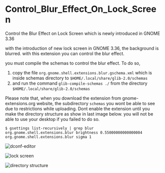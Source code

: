 # Control_Blur_Effect_On_Lock_Screen
Control the Blur Effect on Lock Screen which is newly introduced in GNOME 3.36

with the introduction of new lock screen in GNOME 3.36, the background is blurred.
with this extension you can control the blur effect.

you must compile the schemas to control the blur effect. To do so,
1. copy the file `org.gnome.shell.extensions.blur.gschema.xml` which is inside schemas directory to `$HOME/.local/share/glib-2.0/schemas`
2. and run the command `glib-compile-schemas ./` from the directory `$HOME/.local/share/glib-2.0/schemas`

Please note that, when you download the extension from gnome-extensions.org website,
the subdirectory `schemas` you wont be able to see due to restrictions while uploading.
Dont enable the extension until you make the directory structure as show in last image below.
you will not be able to use your desktop if you failed to do so.

````
$ gsettings list-recursively | grep blur
org.gnome.shell.extensions.blur brightness 0.55000000000000004
org.gnome.shell.extensions.blur sigma 1
````

![dconf-editor](https://i.stack.imgur.com/k9lSw.png)

![lock screen](https://i.stack.imgur.com/XCB8h.jpg)

![directory structure](https://i.stack.imgur.com/y1is6.png)
